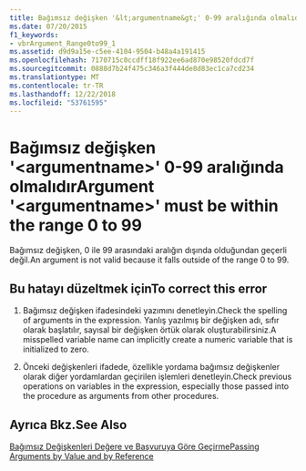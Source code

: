 ```yaml
---
title: Bağımsız değişken '&lt;argumentname&gt;' 0-99 aralığında olmalıdır
ms.date: 07/20/2015
f1_keywords:
- vbrArgument_Range0to99_1
ms.assetid: d9d9a15e-c5ee-4104-9504-b48a4a191415
ms.openlocfilehash: 7170715c0ccdff18f922ee6ad870e98520fdcd7f
ms.sourcegitcommit: 0888d7b24f475c346a3f444de8d83ec1ca7cd234
ms.translationtype: MT
ms.contentlocale: tr-TR
ms.lasthandoff: 12/22/2018
ms.locfileid: "53761595"
---
```

# <a name="argument-ltargumentnamegt-must-be-within-the-range-0-to-99"></a><span data-ttu-id="14ddd-102">Bağımsız değişken '&lt;argumentname&gt;' 0-99 aralığında olmalıdır</span><span class="sxs-lookup"><span data-stu-id="14ddd-102">Argument '&lt;argumentname&gt;' must be within the range 0 to 99</span></span>
<span data-ttu-id="14ddd-103">Bağımsız değişken, 0 ile 99 arasındaki aralığın dışında olduğundan geçerli değil.</span><span class="sxs-lookup"><span data-stu-id="14ddd-103">An argument is not valid because it falls outside of the range 0 to 99.</span></span>  
  
## <a name="to-correct-this-error"></a><span data-ttu-id="14ddd-104">Bu hatayı düzeltmek için</span><span class="sxs-lookup"><span data-stu-id="14ddd-104">To correct this error</span></span>  
  
1.  <span data-ttu-id="14ddd-105">Bağımsız değişken ifadesindeki yazımını denetleyin.</span><span class="sxs-lookup"><span data-stu-id="14ddd-105">Check the spelling of arguments in the expression.</span></span> <span data-ttu-id="14ddd-106">Yanlış yazılmış bir değişken adı, sıfır olarak başlatılır, sayısal bir değişken örtük olarak oluşturabilirsiniz.</span><span class="sxs-lookup"><span data-stu-id="14ddd-106">A misspelled variable name can implicitly create a numeric variable that is initialized to zero.</span></span>  
  
2.  <span data-ttu-id="14ddd-107">Önceki değişkenleri ifadede, özellikle yordama bağımsız değişkenler olarak diğer yordamlardan geçirilen işlemleri denetleyin.</span><span class="sxs-lookup"><span data-stu-id="14ddd-107">Check previous operations on variables in the expression, especially those passed into the procedure as arguments from other procedures.</span></span>  
  
## <a name="see-also"></a><span data-ttu-id="14ddd-108">Ayrıca Bkz.</span><span class="sxs-lookup"><span data-stu-id="14ddd-108">See Also</span></span>  
 [<span data-ttu-id="14ddd-109">Bağımsız Değişkenleri Değere ve Başvuruya Göre Geçirme</span><span class="sxs-lookup"><span data-stu-id="14ddd-109">Passing Arguments by Value and by Reference</span></span>](../../visual-basic/programming-guide/language-features/procedures/passing-arguments-by-value-and-by-reference.md)
